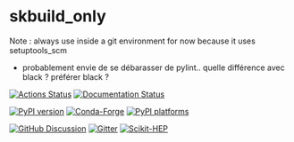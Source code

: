 # skbuild_only

Note : always use inside a git environment for now because it uses setuptools_scm
+ probablement envie de se débarasser de pylint.. quelle différence avec black ? préférer black ?

[![Actions Status][actions-badge]][actions-link]
[![Documentation Status][rtd-badge]][rtd-link]

[![PyPI version][pypi-version]][pypi-link]
[![Conda-Forge][conda-badge]][conda-link]
[![PyPI platforms][pypi-platforms]][pypi-link]

[![GitHub Discussion][github-discussions-badge]][github-discussions-link]
[![Gitter][gitter-badge]][gitter-link]
[![Scikit-HEP][sk-badge]](https://scikit-hep.org/)

<!-- prettier-ignore-start -->
[actions-badge]:            https://github.com/Scikit-HEP/skbuild_only/workflows/CI/badge.svg
[actions-link]:             https://github.com/Scikit-HEP/skbuild_only/actions
[conda-badge]:              https://img.shields.io/conda/vn/conda-forge/skbuild_only
[conda-link]:               https://github.com/conda-forge/skbuild_only-feedstock
[github-discussions-badge]: https://img.shields.io/static/v1?label=Discussions&message=Ask&color=blue&logo=github
[github-discussions-link]:  https://github.com/Scikit-HEP/skbuild_only/discussions
[gitter-badge]:             https://badges.gitter.im/https://github.com/Scikit-HEP/skbuild_only/community.svg
[gitter-link]:              https://gitter.im/https://github.com/Scikit-HEP/skbuild_only/community?utm_source=badge&utm_medium=badge&utm_campaign=pr-badge
[pypi-link]:                https://pypi.org/project/skbuild_only/
[pypi-platforms]:           https://img.shields.io/pypi/pyversions/skbuild_only
[pypi-version]:             https://img.shields.io/pypi/v/skbuild_only
[rtd-badge]:                https://readthedocs.org/projects/skbuild_only/badge/?version=latest
[rtd-link]:                 https://skbuild_only.readthedocs.io/en/latest/?badge=latest
[sk-badge]:                 https://scikit-hep.org/assets/images/Scikit--HEP-Project-blue.svg

<!-- prettier-ignore-end -->

